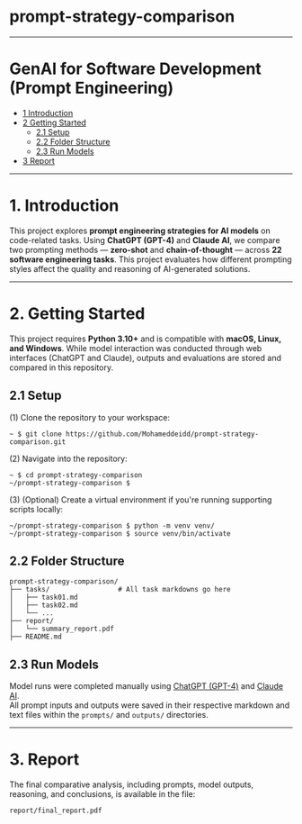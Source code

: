 

# prompt-strategy-comparison

---

# GenAI for Software Development (Prompt Engineering)

* [1 Introduction](#1-introduction)  
* [2 Getting Started](#2-getting-started)  
  * [2.1 Setup](#21-setup)  
  * [2.2 Folder Structure](#22-folder-structure)  
  * [2.3 Run Models](#23-run-models)  
* [3 Report](#3-report)  

---

# **1. Introduction**  
This project explores **prompt engineering strategies for AI models** on code-related tasks. Using **ChatGPT (GPT-4)** and **Claude AI**, we compare two prompting methods — **zero-shot** and **chain-of-thought** — across **22 software engineering tasks**. This project evaluates how different prompting styles affect the quality and reasoning of AI-generated solutions.

---

# **2. Getting Started**

This project requires **Python 3.10+** and is compatible with **macOS, Linux, and Windows**. While model interaction was conducted through web interfaces (ChatGPT and Claude), outputs and evaluations are stored and compared in this repository.

## **2.1 Setup**

(1) Clone the repository to your workspace:  
```shell
~ $ git clone https://github.com/Mohameddeidd/prompt-strategy-comparison.git
```

(2) Navigate into the repository:  
```shell
~ $ cd prompt-strategy-comparison
~/prompt-strategy-comparison $
```

(3) (Optional) Create a virtual environment if you're running supporting scripts locally:
```shell
~/prompt-strategy-comparison $ python -m venv venv/
~/prompt-strategy-comparison $ source venv/bin/activate
```

## **2.2 Folder Structure**

```
prompt-strategy-comparison/
├── tasks/                 # All task markdowns go here
│   ├── task01.md
│   ├── task02.md
│   └── ...
├── report/
│   └── summary_report.pdf
├── README.md
```

## **2.3 Run Models**

Model runs were completed manually using [ChatGPT (GPT-4)](https://chat.openai.com) and [Claude AI](https://claude.ai).  
All prompt inputs and outputs were saved in their respective markdown and text files within the `prompts/` and `outputs/` directories.

---

# **3. Report**

The final comparative analysis, including prompts, model outputs, reasoning, and conclusions, is available in the file:  
```plaintext
report/final_report.pdf
```
